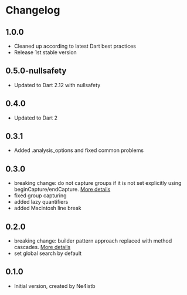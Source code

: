 # Changelog

## 1.0.0
- Cleaned up according to latest Dart best practices 
- Release 1st stable version

## 0.5.0-nullsafety
- Updated to Dart 2.12 with nullsafety

## 0.4.0
- Updated to Dart 2

## 0.3.1
- Added .analysis_options and fixed common problems

## 0.3.0
- breaking change: do not capture groups if it is not set explicitly using beginCapture/endCapture. [More details](https://github.com/VerbalExpressions/DartVerbalExpressions/issues/9)
- fixed group capturing
- added lazy quantifiers
- added Macintosh line break

## 0.2.0
- breaking change: builder pattern approach replaced with method cascades. [More details](https://github.com/VerbalExpressions/DartVerbalExpressions/issues/6)  
- set global search by default

## 0.1.0

- Initial version, created by Ne4istb
